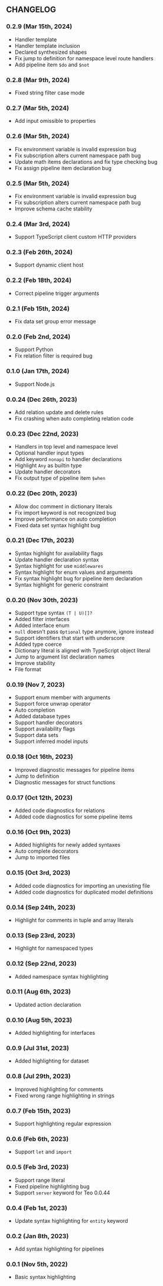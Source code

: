 ## CHANGELOG

### 0.2.9 (Mar 15th, 2024)

* Handler template
* Handler template inclusion
* Declared synthesized shapes
* Fix jump to definition for namespace level route handlers
* Add pipeline item `$do` and `$not`

### 0.2.8 (Mar 9th, 2024)

* Fixed string filter case mode

### 0.2.7 (Mar 5th, 2024)

* Add input omissible to properties

### 0.2.6 (Mar 5th, 2024)

* Fix environment variable is invalid expression bug
* Fix subscription alters current namespace path bug
* Update math items declarations and fix type checking bug
* Fix assign pipeline item declaration bug

### 0.2.5 (Mar 5th, 2024)

* Fix environment variable is invalid expression bug
* Fix subscription alters current namespace path bug
* Improve schema cache stability

### 0.2.4 (Mar 3rd, 2024)

* Support TypeScript client custom HTTP providers

### 0.2.3 (Feb 26th, 2024)

* Support dynamic client host

### 0.2.2 (Feb 18th, 2024)

* Correct pipeline trigger arguments

### 0.2.1 (Feb 15th, 2024)

* Fix data set group error message

### 0.2.0 (Feb 2nd, 2024)

* Support Python
* Fix relation filter is required bug

### 0.1.0 (Jan 17th, 2024)

* Support Node.js

### 0.0.24 (Dec 26th, 2023)

* Add relation update and delete rules
* Fix crashing when auto completing relation code

### 0.0.23 (Dec 22nd, 2023)

* Handlers in top level and namespace level
* Optional handler input types
* Add keyword `nonapi` to handler declarations
* Highlight `Any` as builtin type
* Update handler decorators
* Fix output type of pipeline item `$when`

### 0.0.22 (Dec 20th, 2023)

* Allow doc comment in dictionary literals
* Fix import keyword is not recognized bug
* Improve performance on auto completion
* Fixed data set syntax highlight bug

### 0.0.21 (Dec 17th, 2023)

* Syntax highlight for availability flags
* Update handler declaration syntax
* Syntax highlight for use `middlewares`
* Syntax highlight for enum values and arguments
* Fix syntax highlight bug for pipeline item declaration
* Syntax highlight for generic constraint

### 0.0.20 (Nov 30th, 2023)

* Support type syntax `(T | U)[]?`
* Added filter interfaces
* Added interface enum
* `null` doesn't pass `Optional` type anymore, ignore instead
* Support identifiers that start with underscore
* Added type coerce
* Dictionary literal is aligned with TypeScript object literal
* Jump to argument list declaration names
* Improve stability
* File format

### 0.0.19 (Nov 7, 2023)

* Support enum member with arguments
* Support force unwrap operator
* Auto completion
* Added database types
* Support handler decorators
* Support availability flags
* Support data sets
* Support inferred model inputs

### 0.0.18 (Oct 16th, 2023)

* Improved diagnostic messages for pipeline items
* Jump to definition
* Diagnostic messages for struct functions

### 0.0.17 (Oct 12th, 2023)

* Added code diagnostics for relations
* Added code diagnostics for some pipeline items

### 0.0.16 (Oct 9th, 2023)

* Added highlights for newly added syntaxes
* Auto complete decorators
* Jump to imported files

### 0.0.15 (Oct 3rd, 2023)

* Added code diagnostics for importing an unexisting file
* Added code diagnostics for duplicated model definitions

### 0.0.14 (Sep 24th, 2023)

* Highlight for comments in tuple and array literals

### 0.0.13 (Sep 23rd, 2023)

* Highlight for namespaced types

### 0.0.12 (Sep 22nd, 2023)

* Added namespace syntax highlighting

### 0.0.11 (Aug 6th, 2023)

* Updated action declaration

### 0.0.10 (Aug 5th, 2023)

* Added highlighting for interfaces

### 0.0.9 (Jul 31st, 2023)

* Added highlighting for dataset

### 0.0.8 (Jul 29th, 2023)

* Improved highlighting for comments
* Fixed wrong range highlighting in strings

### 0.0.7 (Feb 15th, 2023)

* Support highlighting regular expression

### 0.0.6 (Feb 6th, 2023)

* Support `let` and `import`

### 0.0.5 (Feb 3rd, 2023)

* Support range literal
* Fixed pipeline highlighting bug
* Support `server` keyword for Teo 0.0.44

### 0.0.4 (Feb 1st, 2023)

* Update syntax highlighting for `entity` keyword

### 0.0.2 (Jan 8th, 2023)

* Add syntax highlighting for pipelines

### 0.0.1 (Nov 5th, 2022)

* Basic syntax highlighting
